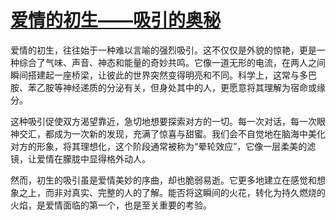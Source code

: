 # [爱情的初生——吸引的奥秘](https://liukaixi4.github.io/)

爱情的初生，往往始于一种难以言喻的强烈吸引。这不仅仅是外貌的惊艳，更是一种综合了气味、声音、神态和能量的奇妙共鸣。它像一道无形的电流，在两人之间瞬间搭建起一座桥梁，让彼此的世界突然变得明亮和不同。科学上，这常与多巴胺、苯乙胺等神经递质的分泌有关，但身处其中的人，更愿意将其理解为宿命或缘分。

这种吸引促使双方渴望靠近，急切地想要探索对方的一切。每一次对话，每一次眼神交汇，都成为一次新的发现，充满了惊喜与甜蜜。我们会不自觉地在脑海中美化对方的形象，将其理想化，这个阶段通常被称为“晕轮效应”，它像一层柔美的滤镜，让爱情在朦胧中显得格外动人。

然而，初生的吸引虽是爱情美妙的序曲，却也脆弱易逝。它更多地建立在感觉和想象之上，而非对真实、完整的人的了解。能否将这瞬间的火花，转化为持久燃烧的火焰，是爱情面临的第一个，也是至关重要的考验。
